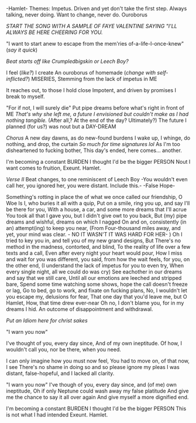 

-Hamlet-
Themes: Impetus. Driven and yet don't take the first step. Always talking, never doing. Want to change, never do. Ouroborus

*START THE SONG WITH A SAMPLE OF FAYE VALENTINE SAYING
"I'LL ALWAYS BE HERE CHEERING FOR YOU.*

"I want to start anew
to escape from the mem'ries of-a-life-I-once-knew" (*say it quick*)


*Beat starts off like Crumpledbigskin or Leech Boy?*

I feel (*like?*) I create
An ouroborus
of homemade (*change with self-inflicted?*) MISERIES,
Stemming from the lack of impetus in ME

It reaches out, to those I hold close
Impotent, and driven by promises I break to myself.


"For if not, I will surely die"
Put pipe dreams before what's right in front of ME
*That's why she left me, a future I envisioned but couldn't make as I had nothing tangible.*
(After all,? At the end of the day? Ultimately?) The future I planned (for us?) was nout but a DAY-DREAM


*Chorus*
A new day dawns, as do new-found burdens
I wake up, I whinge, do nothing, and drop, the curtain       *So much for time signatures lol*
As I'm too disheartened to fucking bother,
This day's ended, here comes... another.

I'm becoming a constant BURDEN
I thought I'd be the bigger PERSON
Nout I want comes to fruition,
Exeunt. Hamlet.




*Verse II*
Beat changes, to one reminiscent of Leech Boy
-You wouldn't even call her, you ignored her, you were distant. Include this.-
-False Hope-

Something's rotting in place the of what we once called our friendship,
O Woe Is I, who buries it all with a quip,
Put on a smile, ring you up, and say I'll be there for you,
With a house, a car, and some more dreams that I'll acrue
You took all that I gave you,
but I didn't give owt to you back,
But (my) pipe dreams and wishful,
 dreams on which I nagged
On and on, 
consistently
(in an) attempt(ing) to keep you near,
(From Four-thousand miles away,
and yet, your mind was clear.                                     - NO IT WASN'T IT WAS HARD FOR HER- )
Oh I tried to key you in,
and tell you of my new grand designs,
But There's no method in the madness, 
contorted, and blind,
To the reality of life over a few texts and a call,
Even after every night your heart would pour,
How I miss and wait for you was different, you said,
from how the wait feels, for you, on the other end,
(I understand the lack of impetus for you to even try,
When every single night, all we could do was cry)
See eachother in our dreams and say that we still care,
Until all our emotions are leeched and stripped bare,
Spend some time watching some shows, 
hope the call doesn't freeze or lag,
Go to bed, go to work, and fixate on fucking plans,
No, I wouldn't let you escape my, delusions for fear,
That one day that you'd leave me, but O Hamlet,
How, that time drew ever-near
Oh no, I don't blame you, for in my dreams I hid.
An outcome of disappointment and withdrawal.




*Put an Idiom here for christ sakes*

"I warn you now"

I've thought of you, every day since,
And of my own ineptitude. 
Of how, I wouldn't call you,
nor be there, when you need.

I can only imagine how you must now feel, 
You had to move on, of that now, I see
There's no shame in doing so and so please ignore my pleas
I was distant, false-hopeful, and I lacked all clarity.


"I warn you now"
I've though of you, every day since, and (of me) own ineptitude,
Oh if only Neptune could wash away my false platitude
And give me the chance to say it all over again
And give myself a more dignified end.


I'm becoming a constant BURDEN
I thought I'd be the bigger PERSON
This is not what I had intended
Exeunt. Hamlet.
